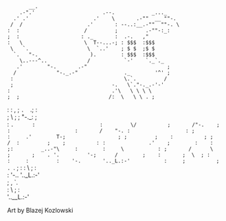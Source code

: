            __.                                              
        .-".'                      .--.            _..._    
      .' .'                     .'    \       .-""  __ ""-. 
     /  /                     .'       : --..:__.-""  ""-. \
    :  :                     /         ;         .-""-:_:
    ;  :                    : ._       :  .-.   ,"       
    :   \                    \  T--...-; : $$$  :$$$        
     \   `.                   \  `..'    ; $ $  ;$ $        
      `.   "-.                 ).        : $$$  :$$$        
        \..---^..             /           `-'    `._`._     
       .'        "-.       .-"                          ;    
      /             "-._.-"               ._        '^' ;   
     :                                    \.`.         /    
     ;                                -.   \`."-._.-'-'     
    :                                 .'\   \ \ \ \         
    ;  ;                             /:  \   \ \ . ;        
   :   :                            ,  ;  `.  `.;  :        
   ;    \        ;                     ;    "-._:  ;        
  :      `.      :                     :         \/         
  ;       /"-.    ;                    :                    
 :       /    "-. :                  : ;                    
 :     .'        T-;                 ; ;        
 ;    :          ; ;                /  :        
 ;    ;          : :              .'    ;       
:    :            ;:         _..-"\     :       
:     \           : ;       /      \     ;      
;    . '.         '-;      /        ;    :      
;  \  ; :           :     :         :    '-.      
'.._L.:-'           :     ;          ;    . `. 
                     ;    :          :  \  ; :  
                     :    '-..       '.._L.:-'  
                      ;     , `.                
                      :   \  ; :                
                      '..__L.:-'
                      
                      
 Art by Blazej Kozlowski                      
